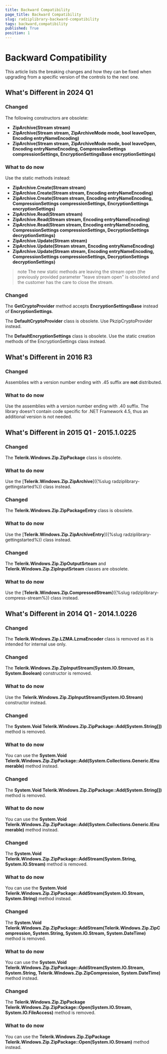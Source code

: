 ```yaml
---
title: Backward Compatibility
page_title: Backward Compatibility
slug: radziplibrary-backward-compatibility
tags: backward,compatibility
published: True
position: 1
---
```


# Backward Compatibility
This article lists the breaking changes and how they can be fixed when upgrading from a specific version of the controls to the next one.

## What's Different in 2024 Q1  

### Changed

The following constructors are obsolete:

* **ZipArchive(Stream stream)**
* **ZipArchive(Stream stream, ZipArchiveMode mode, bool leaveOpen, Encoding entryNameEncoding)** 
* **ZipArchive(Stream stream, ZipArchiveMode mode, bool leaveOpen, Encoding entryNameEncoding, CompressionSettings compressionSettings, EncryptionSettingsBase encryptionSettings)**

### What to do now

Use the static methods instead:

* **ZipArchive.Create(Stream stream)**
* **ZipArchive.Create(Stream stream, Encoding entryNameEncoding)**
* **ZipArchive.Create(Stream stream, Encoding entryNameEncoding, CompressionSettings compressionSettings, EncryptionSettings encryptionSettings)**
* **ZipArchive.Read(Stream stream)**
* **ZipArchive.Read(Stream stream, Encoding entryNameEncoding)**
* **ZipArchive.Read(Stream stream, Encoding entryNameEncoding, CompressionSettings compressionSettings, DecryptionSettings decryptionSettings)**
* **ZipArchive.Update(Stream stream)**
* **ZipArchive.Update(Stream stream, Encoding entryNameEncoding)**
* **ZipArchive.Update(Stream stream, Encoding entryNameEncoding, CompressionSettings compressionSettings, DecryptionSettings decryptionSettings)**

>note The new static methods are leaving the stream open (the previously provided parameter "leave stream open" is obsoleted and the customer has the care to close the stream.

### Changed

The **GetCryptoProvider** method accepts **EncryptionSettingsBase** instead of **EncryptionSettings**.

The **DefaultCryptoProvider** class is obsolete. Use PkzipCryptoProvider instead.

The **DefaultEncryptionSettings** class is obsolete. Use the static creation methods of the EncryptionSettings class instead.

## What's Different in 2016 R3  


### Changed

Assemblies with a version number ending with .45 suffix are **not** distributed.

### What to do now

Use the assemblies with a version number ending with .40 suffix. The library doesn't contain code specific for .NET Framework 4.5, thus an additional version is not needed.


## What's Different in 2015 Q1 - 2015.1.0225


### Changed

The __Telerik.Windows.Zip.ZipPackage__ class is obsolete.


### What to do now

Use the [__Telerik.Windows.Zip.ZipArchive__]({%slug radziplibrary-gettingstarted%}) class instead.            


### Changed

The __Telerik.Windows.Zip.ZipPackageEntry__ class is obsolete.


### What to do now

Use the [__Telerik.Windows.Zip.ZipArchiveEntry__]({%slug radziplibrary-gettingstarted%}) class instead.


### Changed

The __Telerik.Windows.Zip.ZipOutputSrteam__ and __Telerik.Windows.Zip.ZipInputSrteam__ classes are obsolete.


### What to do now

Use the [__Telerik.Windows.Zip.CompressedStream__]({%slug radziplibrary-compress-stream%}) class instead.


## What's Different in 2014 Q1 - 2014.1.0226

### Changed

The __Telerik.Windows.Zip.LZMA.LzmaEncoder__ class is removed as it is intended for internal use only.
            

### Changed

The __Telerik.Windows.Zip.ZipInputStream(System.IO.Stream, System.Boolean)__ constructor is removed.
            

### What to do now

Use the __Telerik.Windows.Zip.ZipInputStream(System.IO.Stream)__ constructor instead.
            

### Changed

The __System.Void Telerik.Windows.Zip.ZipPackage::Add(System.String[])__ method is removed.
            

### What to do now

You can use the __System.Void Telerik.Windows.Zip.ZipPackage::Add(System.Collections.Generic.IEnumerable<string>)__   method instead.
            

### Changed

The __System.Void Telerik.Windows.Zip.ZipPackage::Add(System.String[])__ method is removed.
            

### What to do now

You can use the __System.Void Telerik.Windows.Zip.ZipPackage::Add(System.Collections.Generic.IEnumerable<string>)__  method instead.
            

### Changed

The __System.Void Telerik.Windows.Zip.ZipPackage::AddStream(System.String, System.IO.Stream)__ method is removed.
            

### What to do now

You can use the __System.Void Telerik.Windows.Zip.ZipPackage::AddStream(System.IO.Stream, System.String)__ method instead.
            

### Changed

The __System.Void Telerik.Windows.Zip.ZipPackage::AddStream(Telerik.Windows.Zip.ZipCompression, System.String, System.IO.Stream, System.DateTime)__ method is removed.
            

### What to do now

You can use the __System.Void Telerik.Windows.Zip.ZipPackage::AddStream(System.IO.Stream, System.String, Telerik.Windows.Zip.ZipCompression, System.DateTime)__ method instead.
            

### Changed

The __Telerik.Windows.Zip.ZipPackage Telerik.Windows.Zip.ZipPackage::Open(System.IO.Stream, System.IO.FileAccess)__ method is removed.
            

### What to do now

You can use the __Telerik.Windows.Zip.ZipPackage Telerik.Windows.Zip.ZipPackage::Open(System.IO.Stream)__ method instead.
            
